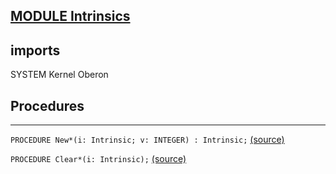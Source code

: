 
## [MODULE Intrinsics](https://github.com/io-core/Script/blob/main/Intrinsics.Mod)

## imports
 SYSTEM Kernel Oberon
## Procedures
---

`PROCEDURE New*(i: Intrinsic; v: INTEGER) : Intrinsic;` [(source)](https://github.com/io-core/Script/blob/main/Intrinsics.Mod#L15)


`PROCEDURE Clear*(i: Intrinsic);` [(source)](https://github.com/io-core/Script/blob/main/Intrinsics.Mod#L26)

